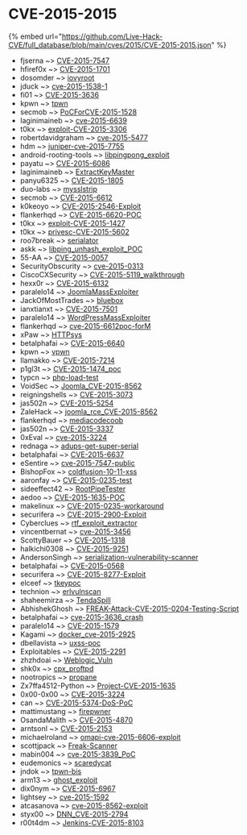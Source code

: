 # CVE-2015-2015
{% embed url="https://github.com/Live-Hack-CVE/full_database/blob/main/cves/2015/CVE-2015-2015.json" %}

* fjserna ~> [CVE-2015-7547](https://www.alice-snow.ru/2015/database/cve-2015-2015/cve-2015-7547-fjserna)
* hfiref0x ~> [CVE-2015-1701](https://www.alice-snow.ru/2015/database/cve-2015-2015/cve-2015-1701-hfiref0x)
* dosomder ~> [iovyroot](https://www.alice-snow.ru/2015/database/cve-2015-2015/iovyroot-dosomder)
* jduck ~> [cve-2015-1538-1](https://www.alice-snow.ru/2015/database/cve-2015-2015/cve-2015-1538-1-jduck)
* fi01 ~> [CVE-2015-3636](https://www.alice-snow.ru/2015/database/cve-2015-2015/cve-2015-3636-fi01)
* kpwn ~> [tpwn](https://www.alice-snow.ru/2015/database/cve-2015-2015/tpwn-kpwn)
* secmob ~> [PoCForCVE-2015-1528](https://www.alice-snow.ru/2015/database/cve-2015-2015/pocforcve-2015-1528-secmob)
* laginimaineb ~> [cve-2015-6639](https://www.alice-snow.ru/2015/database/cve-2015-2015/cve-2015-6639-laginimaineb)
* t0kx ~> [exploit-CVE-2015-3306](https://www.alice-snow.ru/2015/database/cve-2015-2015/exploit-cve-2015-3306-t0kx)
* robertdavidgraham ~> [cve-2015-5477](https://www.alice-snow.ru/2015/database/cve-2015-2015/cve-2015-5477-robertdavidgraham)
* hdm ~> [juniper-cve-2015-7755](https://www.alice-snow.ru/2015/database/cve-2015-2015/juniper-cve-2015-7755-hdm)
* android-rooting-tools ~> [libpingpong_exploit](https://www.alice-snow.ru/2015/database/cve-2015-2015/libpingpong_exploit-android-rooting-tools)
* payatu ~> [CVE-2015-6086](https://www.alice-snow.ru/2015/database/cve-2015-2015/cve-2015-6086-payatu)
* laginimaineb ~> [ExtractKeyMaster](https://www.alice-snow.ru/2015/database/cve-2015-2015/extractkeymaster-laginimaineb)
* panyu6325 ~> [CVE-2015-1805](https://www.alice-snow.ru/2015/database/cve-2015-2015/cve-2015-1805-panyu6325)
* duo-labs ~> [mysslstrip](https://www.alice-snow.ru/2015/database/cve-2015-2015/mysslstrip-duo-labs)
* secmob ~> [CVE-2015-6612](https://www.alice-snow.ru/2015/database/cve-2015-2015/cve-2015-6612-secmob)
* k0keoyo ~> [CVE-2015-2546-Exploit](https://www.alice-snow.ru/2015/database/cve-2015-2015/cve-2015-2546-exploit-k0keoyo)
* flankerhqd ~> [CVE-2015-6620-POC](https://www.alice-snow.ru/2015/database/cve-2015-2015/cve-2015-6620-poc-flankerhqd)
* t0kx ~> [exploit-CVE-2015-1427](https://www.alice-snow.ru/2015/database/cve-2015-2015/exploit-cve-2015-1427-t0kx)
* t0kx ~> [privesc-CVE-2015-5602](https://www.alice-snow.ru/2015/database/cve-2015-2015/privesc-cve-2015-5602-t0kx)
* roo7break ~> [serialator](https://www.alice-snow.ru/2015/database/cve-2015-2015/serialator-roo7break)
* askk ~> [libping_unhash_exploit_POC](https://www.alice-snow.ru/2015/database/cve-2015-2015/libping_unhash_exploit_poc-askk)
* 55-AA ~> [CVE-2015-0057](https://www.alice-snow.ru/2015/database/cve-2015-2015/cve-2015-0057-55-aa)
* SecurityObscurity ~> [cve-2015-0313](https://www.alice-snow.ru/2015/database/cve-2015-2015/cve-2015-0313-securityobscurity)
* CiscoCXSecurity ~> [CVE-2015-5119_walkthrough](https://www.alice-snow.ru/2015/database/cve-2015-2015/cve-2015-5119_walkthrough-ciscocxsecurity)
* hexx0r ~> [CVE-2015-6132](https://www.alice-snow.ru/2015/database/cve-2015-2015/cve-2015-6132-hexx0r)
* paralelo14 ~> [JoomlaMassExploiter](https://www.alice-snow.ru/2015/database/cve-2015-2015/joomlamassexploiter-paralelo14)
* JackOfMostTrades ~> [bluebox](https://www.alice-snow.ru/2015/database/cve-2015-2015/bluebox-jackofmosttrades)
* ianxtianxt ~> [CVE-2015-7501](https://www.alice-snow.ru/2015/database/cve-2015-2015/cve-2015-7501-ianxtianxt)
* paralelo14 ~> [WordPressMassExploiter](https://www.alice-snow.ru/2015/database/cve-2015-2015/wordpressmassexploiter-paralelo14)
* flankerhqd ~> [cve-2015-6612poc-forM](https://www.alice-snow.ru/2015/database/cve-2015-2015/cve-2015-6612poc-form-flankerhqd)
* xPaw ~> [HTTPsys](https://www.alice-snow.ru/2015/database/cve-2015-2015/httpsys-xpaw)
* betalphafai ~> [CVE-2015-6640](https://www.alice-snow.ru/2015/database/cve-2015-2015/cve-2015-6640-betalphafai)
* kpwn ~> [vpwn](https://www.alice-snow.ru/2015/database/cve-2015-2015/vpwn-kpwn)
* llamakko ~> [CVE-2015-7214](https://www.alice-snow.ru/2015/database/cve-2015-2015/cve-2015-7214-llamakko)
* p1gl3t ~> [CVE-2015-1474_poc](https://www.alice-snow.ru/2015/database/cve-2015-2015/cve-2015-1474_poc-p1gl3t)
* typcn ~> [php-load-test](https://www.alice-snow.ru/2015/database/cve-2015-2015/php-load-test-typcn)
* VoidSec ~> [Joomla_CVE-2015-8562](https://www.alice-snow.ru/2015/database/cve-2015-2015/joomla_cve-2015-8562-voidsec)
* reigningshells ~> [CVE-2015-3073](https://www.alice-snow.ru/2015/database/cve-2015-2015/cve-2015-3073-reigningshells)
* jas502n ~> [CVE-2015-5254](https://www.alice-snow.ru/2015/database/cve-2015-2015/cve-2015-5254-jas502n)
* ZaleHack ~> [joomla_rce_CVE-2015-8562](https://www.alice-snow.ru/2015/database/cve-2015-2015/joomla_rce_cve-2015-8562-zalehack)
* flankerhqd ~> [mediacodecoob](https://www.alice-snow.ru/2015/database/cve-2015-2015/mediacodecoob-flankerhqd)
* jas502n ~> [CVE-2015-3337](https://www.alice-snow.ru/2015/database/cve-2015-2015/cve-2015-3337-jas502n)
* 0xEval ~> [cve-2015-3224](https://www.alice-snow.ru/2015/database/cve-2015-2015/cve-2015-3224-0xeval)
* rednaga ~> [adups-get-super-serial](https://www.alice-snow.ru/2015/database/cve-2015-2015/adups-get-super-serial-rednaga)
* betalphafai ~> [CVE-2015-6637](https://www.alice-snow.ru/2015/database/cve-2015-2015/cve-2015-6637-betalphafai)
* eSentire ~> [cve-2015-7547-public](https://www.alice-snow.ru/2015/database/cve-2015-2015/cve-2015-7547-public-esentire)
* BishopFox ~> [coldfusion-10-11-xss](https://www.alice-snow.ru/2015/database/cve-2015-2015/coldfusion-10-11-xss-bishopfox)
* aaronfay ~> [CVE-2015-0235-test](https://www.alice-snow.ru/2015/database/cve-2015-2015/cve-2015-0235-test-aaronfay)
* sideeffect42 ~> [RootPipeTester](https://www.alice-snow.ru/2015/database/cve-2015-2015/rootpipetester-sideeffect42)
* aedoo ~> [CVE-2015-1635-POC](https://www.alice-snow.ru/2015/database/cve-2015-2015/cve-2015-1635-poc-aedoo)
* makelinux ~> [CVE-2015-0235-workaround](https://www.alice-snow.ru/2015/database/cve-2015-2015/cve-2015-0235-workaround-makelinux)
* securifera ~> [CVE-2015-2900-Exploit](https://www.alice-snow.ru/2015/database/cve-2015-2015/cve-2015-2900-exploit-securifera)
* Cyberclues ~> [rtf_exploit_extractor](https://www.alice-snow.ru/2015/database/cve-2015-2015/rtf_exploit_extractor-cyberclues)
* vincentbernat ~> [cve-2015-3456](https://www.alice-snow.ru/2015/database/cve-2015-2015/cve-2015-3456-vincentbernat)
* ScottyBauer ~> [CVE-2015-1318](https://www.alice-snow.ru/2015/database/cve-2015-2015/cve-2015-1318-scottybauer)
* halkichi0308 ~> [CVE-2015-9251](https://www.alice-snow.ru/2015/database/cve-2015-2015/cve-2015-9251-halkichi0308)
* AndersonSingh ~> [serialization-vulnerability-scanner](https://www.alice-snow.ru/2015/database/cve-2015-2015/serialization-vulnerability-scanner-andersonsingh)
* betalphafai ~> [CVE-2015-0568](https://www.alice-snow.ru/2015/database/cve-2015-2015/cve-2015-0568-betalphafai)
* securifera ~> [CVE-2015-8277-Exploit](https://www.alice-snow.ru/2015/database/cve-2015-2015/cve-2015-8277-exploit-securifera)
* elceef ~> [tkeypoc](https://www.alice-snow.ru/2015/database/cve-2015-2015/tkeypoc-elceef)
* technion ~> [erlvulnscan](https://www.alice-snow.ru/2015/database/cve-2015-2015/erlvulnscan-technion)
* shaheemirza ~> [TendaSpill](https://www.alice-snow.ru/2015/database/cve-2015-2015/tendaspill-shaheemirza)
* AbhishekGhosh ~> [FREAK-Attack-CVE-2015-0204-Testing-Script](https://www.alice-snow.ru/2015/database/cve-2015-2015/freak-attack-cve-2015-0204-testing-script-abhishekghosh)
* betalphafai ~> [cve-2015-3636_crash](https://www.alice-snow.ru/2015/database/cve-2015-2015/cve-2015-3636_crash-betalphafai)
* paralelo14 ~> [CVE-2015-1579](https://www.alice-snow.ru/2015/database/cve-2015-2015/cve-2015-1579-paralelo14)
* Kagami ~> [docker_cve-2015-2925](https://www.alice-snow.ru/2015/database/cve-2015-2015/docker_cve-2015-2925-kagami)
* dbellavista ~> [uxss-poc](https://www.alice-snow.ru/2015/database/cve-2015-2015/uxss-poc-dbellavista)
* Exploitables ~> [CVE-2015-2291](https://www.alice-snow.ru/2015/database/cve-2015-2015/cve-2015-2291-exploitables)
* zhzhdoai ~> [Weblogic_Vuln](https://www.alice-snow.ru/2015/database/cve-2015-2015/weblogic_vuln-zhzhdoai)
* shk0x ~> [cpx_proftpd](https://www.alice-snow.ru/2015/database/cve-2015-2015/cpx_proftpd-shk0x)
* nootropics ~> [propane](https://www.alice-snow.ru/2015/database/cve-2015-2015/propane-nootropics)
* Zx7ffa4512-Python ~> [Project-CVE-2015-1635](https://www.alice-snow.ru/2015/database/cve-2015-2015/project-cve-2015-1635-zx7ffa4512-python)
* 0x00-0x00 ~> [CVE-2015-3224](https://www.alice-snow.ru/2015/database/cve-2015-2015/cve-2015-3224-0x00-0x00)
* can ~> [CVE-2015-5374-DoS-PoC](https://www.alice-snow.ru/2015/database/cve-2015-2015/cve-2015-5374-dos-poc-can)
* mattimustang ~> [firepwner](https://www.alice-snow.ru/2015/database/cve-2015-2015/firepwner-mattimustang)
* OsandaMalith ~> [CVE-2015-4870](https://www.alice-snow.ru/2015/database/cve-2015-2015/cve-2015-4870-osandamalith)
* arntsonl ~> [CVE-2015-2153](https://www.alice-snow.ru/2015/database/cve-2015-2015/cve-2015-2153-arntsonl)
* michaelroland ~> [omapi-cve-2015-6606-exploit](https://www.alice-snow.ru/2015/database/cve-2015-2015/omapi-cve-2015-6606-exploit-michaelroland)
* scottjpack ~> [Freak-Scanner](https://www.alice-snow.ru/2015/database/cve-2015-2015/freak-scanner-scottjpack)
* mabin004 ~> [cve-2015-3839_PoC](https://www.alice-snow.ru/2015/database/cve-2015-2015/cve-2015-3839_poc-mabin004)
* eudemonics ~> [scaredycat](https://www.alice-snow.ru/2015/database/cve-2015-2015/scaredycat-eudemonics)
* jndok ~> [tpwn-bis](https://www.alice-snow.ru/2015/database/cve-2015-2015/tpwn-bis-jndok)
* arm13 ~> [ghost_exploit](https://www.alice-snow.ru/2015/database/cve-2015-2015/ghost_exploit-arm13)
* dix0nym ~> [CVE-2015-6967](https://www.alice-snow.ru/2015/database/cve-2015-2015/cve-2015-6967-dix0nym)
* lightsey ~> [cve-2015-1592](https://www.alice-snow.ru/2015/database/cve-2015-2015/cve-2015-1592-lightsey)
* atcasanova ~> [cve-2015-8562-exploit](https://www.alice-snow.ru/2015/database/cve-2015-2015/cve-2015-8562-exploit-atcasanova)
* styx00 ~> [DNN_CVE-2015-2794](https://www.alice-snow.ru/2015/database/cve-2015-2015/dnn_cve-2015-2794-styx00)
* r00t4dm ~> [Jenkins-CVE-2015-8103](https://www.alice-snow.ru/2015/database/cve-2015-2015/jenkins-cve-2015-8103-r00t4dm)